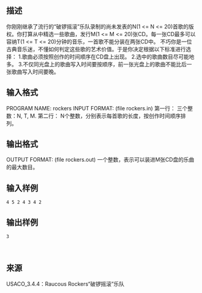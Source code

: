 ## 描述

你刚刚继承了流行的“破锣摇滚”乐队录制的尚未发表的N(1 <= N <= 20)首歌的版权。你打算从中精选一些歌曲，发行M(1 <= M <= 20)张CD。每一张CD最多可以容纳T(1 <= T <= 20)分钟的音乐，一首歌不能分装在两张CD中。 不巧你是一位古典音乐迷，不懂如何判定这些歌的艺术价值。于是你决定根据以下标准进行选择： 1.歌曲必须按照创作的时间顺序在CD盘上出现。 2.选中的歌曲数目尽可能地多。 3.不仅同光盘上的歌曲写入时间要按顺序，前一张光盘上的歌曲不能比后一张歌曲写入时间要晚。 

## 输入格式

PROGRAM NAME: rockers INPUT FORMAT: (file rockers.in) 第一行： 三个整数：N, T, M. 第二行： N个整数，分别表示每首歌的长度，按创作时间顺序排列。 

## 输出格式

OUTPUT FORMAT: (file rockers.out) 一个整数，表示可以装进M张CD盘的乐曲的最大数目。 

## 输入样例

```plaintext
4 5 2 4 3 4 2 
```

## 输出样例

```plaintext
3 
```



 

## 来源

USACO_3.4.4：Raucous Rockers“破锣摇滚”乐队

